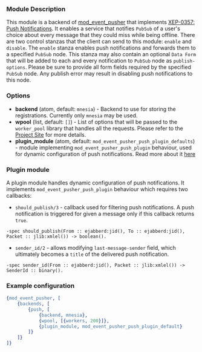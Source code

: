 ### Module Description

This module is a backend of [mod_event_pusher] that implements [XEP-0357: Push Notifications](https://xmpp.org/extensions/xep-0357.html).
It enables a service that notifies `PubSub` of a user's choice about every message that they could miss while being offline.
There are two control stanzas that the client can send to this module: `enable` and `disable`.
The `enable` stanza enables push notifications and forwards them to a specified `PubSub` node.
This stanza may also contain an optional `Data Form` that will be added to each and every notification to `PubSub` node as `publish-options`.
Please be sure to provide all form fields required by the specified `PubSub` node.
Any publish error may result in disabling push notifications to this node.

### Options

* **backend** (atom, default: `mnesia`) - Backend to use for storing the registrations.
 Currently only `mnesia` may be used.
* **wpool** (list, default: `[]`) - List of options that will be passed to the `worker_pool` library that handles all the requests.
 Please refer to the [Project Site](https://github.com/inaka/worker_pool) for more details.
* **plugin_module** (atom, default: `mod_event_pusher_push_plugin_defaults`) - module implementing `mod_event_pusher_push_plugin` behaviour,
  used for dynamic configuration of push notifications. Read more about it [here](#plugin-module)

### Plugin module

A plugin module handles dynamic configuration of push notifications. It implements `mod_event_pusher_push_plugin` behaviour which
requires two callbacks:

* `should_publish/3` - callback used for filtering push notifications. A push notification is triggered for given a message only if this
callback returns `true`.

```
-spec should_publish(From :: ejabberd:jid(), To :: ejabberd:jid(), Packet :: jlib:xmlel()) -> boolean().
```

* `sender_id/2` - allows modifying `last-message-sender` field, which ultimately becomes a `title` of the delivered push notification.

```
-spec sender_id(From :: ejabberd:jid(), Packet :: jlib:xmlel()) -> SenderId :: binary().
```

### Example configuration

```Erlang
{mod_event_pusher, [
    {backends, [
        {push, [
            {backend, mnesia},
            {wpool, [{workers, 200}]},
            {plugin_module, mod_event_pusher_push_plugin_default}
        ]}
    ]}
]}
```

[mod_event_pusher]: ./mod_event_pusher.md
